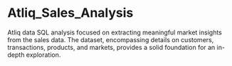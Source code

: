 # Atliq_Sales_Analysis
Atliq data SQL analysis focused on extracting meaningful market insights from the sales data. The dataset, encompassing details on customers, transactions, products, and markets, provides a solid foundation for an in-depth exploration.
